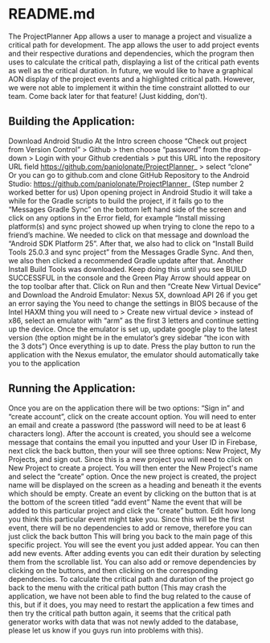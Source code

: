 # README.md

The ProjectPlanner App allows a user to manage a project and visualize a critical path for development. The app allows the user to add project events and their respective durations and dependencies, which the program then uses to calculate the critical path, displaying a list of the critical path events as well as the critical duration. In future, we would like to have a graphical AON display of the project events and a highlighted critical path. However, we were not able to implement it within the time constraint allotted to our team. Come back later for that feature! (Just kidding, don’t).

## Building the Application: 

Download Android Studio
At the Intro screen choose “Check out project from Version Control” > Github > then choose “password” from the drop-down > Login with your Github credentials >  put this URL into the repository URL field https://github.com/paniolonate/ProjectPlanner_ > select “clone”
Or you can go to github.com and clone GitHub Repository to the Android Studio: https://github.com/paniolonate/ProjectPlanner_ (Step number 2 worked better for us)
Upon opening project in Android Studio it will take a while for the Gradle scripts to build the project, if it fails go to the “Messages Gradle Sync” on the bottom left hand side of the screen and click on any options in the Error field, for example “Install missing platform(s) and sync project showed up when trying to clone the repo to a friend’s machine.  We needed to click on that message and download the “Android SDK Platform 25”.  After that, we also had to click on “Install Build Tools 25.0.3 and sync project” from the Messages Gradle Sync.   And then,  we also then clicked a recommended Gradle update after that.  Another Install Build Tools was downloaded.  Keep doing this until you see BUILD SUCCESSFUL in the console and the Green Play Arrow should appear on the top toolbar after that.
Click on Run and then “Create New Virtual Device” and Download the Android Emulator: Nexus 5X, download API 26 if you get an error saying the You need to change the settings in BIOS because of the Intel HAXM thing you will need to > Create new virtual device > instead of x86, select an emulator with “arm” as the first 3 letters and continue setting up the device.
Once the emulator is set up, update google play to the latest version (the option might be in the emulator’s grey sidebar “the icon with the 3 dots”)
Once everything is up to date. Press the play button to run the application with the Nexus emulator, the emulator should automatically take you to the application

## Running the Application:

Once you are on the application there will be two options: “Sign in” and “create account”, click on the create account option. You will need to enter an email and create a password (the password will need to be at least 6 characters long).
After the account is created, you should see a welcome message that contains the email you inputted and your User ID in Firebase, next click the back button, then your will see three options: New Project, My Projects, and sign out. Since this is a new project you will need to click on New Project to create a project.
You will then enter the New Project's name and select the “create” option. 
 Once the new project is created, the project name will be displayed on the screen as a heading and beneath it the events which should be empty.
Create an event by clicking on the button that is at the bottom of the screen titled “add event”
Name the event that will be added to this particular project and click the “create” button.
Edit how long you think this particular event might take you. Since this will be the first event, there will be no dependencies to add or remove, therefore you can just click the back button
This will bring you back to the main page of this specific project. You will see the event you just added appear.  You can then add new events.
After adding events you can edit their duration by selecting them from the scrollable list.
You can also add or remove dependencies by clicking on the buttons, and then clicking on the corresponding dependencies.
To calculate the critical path and duration of the project go back to the menu with the critical path button (This may crash the application, we have not been able to find the bug related to the cause of this, but if it does, you may need to restart the application a few times and then try the critical path button again, it seems that the critical path generator works with data that was not newly added to the database, please let us know if you guys run into problems with this).
